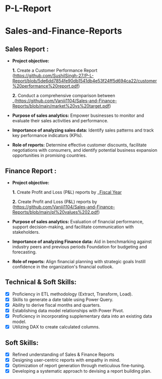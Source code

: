# P-L-Report
# Sales-and-Finance-Reports
## Sales Report :


- **Project objective:** 

    **1.** Create a Customer Performance Report (https://github.com/SushilSingh-27/P-L-Report/blob/5de6dd7854fe90db1541db4e53f24ff5d694ca22/customer%20performance%20report.pdf)

    **2.** Conduct a comprehensive comparison between _(https://github.com/Vaniii1104/Sales-and-Finance-Reports/blob/main/market%20vs%20target.pdf)

- **Purpose of sales analytics:** Empower businesses to monitor and evaluate their sales activities and performance. 

- **Importance of analyzing sales data:** Identify sales patterns and track key performance indicators (KPIs).

- **Role of reports:** Determine effective customer discounts, facilitate negotiations with consumers, and identify potential business expansion opportunities in promising countries.


## Finance Report :

- **Project objective:** 

    **1.** Create Profit and Loss (P&L) reports by _[Fiscal Year](https://github.com/Vaniii1104/Sales-and-Finance-Reports/blob/main/pl%20values%20%201.pdf)

   **2.** Create Profit and Loss (P&L) reports by (https://github.com/Vaniii1104/Sales-and-Finance-Reports/blob/main/pl%20values%202.pdf)

- **Purpose of sales analytics:** Evaluation of financial performance, support decision-making, and facilitate communication with stakeholders.

- **Importance of analyzing Finance data:** Aid in benchmarking against industry peers and previous periods Foundation for budgeting and forecasting.

- **Role of reports:** Align financial planning with strategic goals Instill confidence in the organization's financial outlook.


## Technical & Soft Skills:
- [x]	Proficiency in ETL methodology (Extract, Transform, Load).
- [x]	Skills to generate a date table using Power Query.
- [x]	Ability to derive fiscal months and quarters.
- [x]	Establishing data model relationships with Power Pivot.
- [x]	Proficiency in incorporating supplementary data into an existing data model.
- [x]	Utilizing DAX to create calculated columns.

## Soft Skills:
- [x]	Refined understanding of Sales & Finance Reports
- [x]	Designing user-centric reports with empathy in mind.
- [x]	Optimization of report generation through meticulous fine-tuning.
- [x]	Developing a systematic approach to devising a report building plan.

